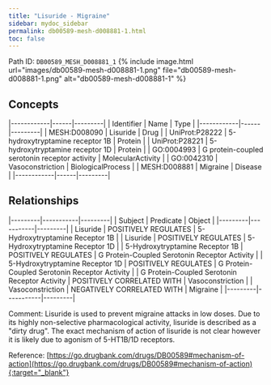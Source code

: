 ```yaml
---
title: "Lisuride - Migraine"
sidebar: mydoc_sidebar
permalink: db00589-mesh-d008881-1.html
toc: false 
---
```



Path ID: `DB00589_MESH_D008881_1`
{% include image.html url="images/db00589-mesh-d008881-1.png" file="db00589-mesh-d008881-1.png" alt="db00589-mesh-d008881-1" %}

## Concepts

|------------|------|---------|
| Identifier | Name | Type    |
|------------|------|---------|
| MESH:D008090 | Lisuride | Drug |
| UniProt:P28222 | 5-hydroxytryptamine receptor 1B | Protein |
| UniProt:P28221 | 5-hydroxytryptamine receptor 1D | Protein |
| GO:0004993 | G protein-coupled serotonin receptor activity | MolecularActivity |
| GO:0042310 | Vasoconstriction | BiologicalProcess |
| MESH:D008881 | Migraine | Disease |
|------------|------|---------|

## Relationships

|---------|-----------|---------|
| Subject | Predicate | Object  |
|---------|-----------|---------|
| Lisuride | POSITIVELY REGULATES | 5-Hydroxytryptamine Receptor 1B |
| Lisuride | POSITIVELY REGULATES | 5-Hydroxytryptamine Receptor 1D |
| 5-Hydroxytryptamine Receptor 1B | POSITIVELY REGULATES | G Protein-Coupled Serotonin Receptor Activity |
| 5-Hydroxytryptamine Receptor 1D | POSITIVELY REGULATES | G Protein-Coupled Serotonin Receptor Activity |
| G Protein-Coupled Serotonin Receptor Activity | POSITIVELY CORRELATED WITH | Vasoconstriction |
| Vasoconstriction | NEGATIVELY CORRELATED WITH | Migraine |
|---------|-----------|---------|

Comment: Lisuride is used to prevent migraine attacks in low doses. Due to its highly non-selective pharmacological activity, lisuride is described as a "dirty drug". The exact mechanism of action of lisuride is not clear however it is likely due to agonism of 5-HT1B/1D receptors.

Reference: [https://go.drugbank.com/drugs/DB00589#mechanism-of-action](https://go.drugbank.com/drugs/DB00589#mechanism-of-action){:target="_blank"}